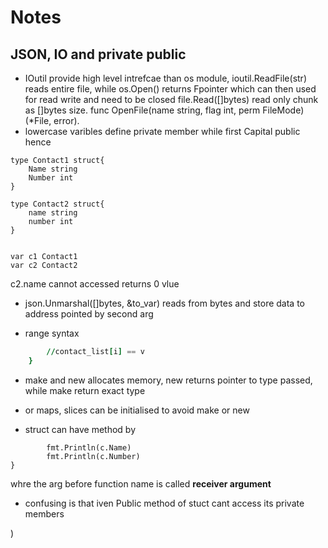 # Notes


## JSON, IO and private public

- IOutil provide high level intrefcae than os module, ioutil.ReadFile(str) reads entire file, while os.Open() returns Fpointer which can then used for read write and need to be closed file.Read([]bytes) read only chunk as []bytes size. func OpenFile(name string, flag int, perm FileMode) (*File, error).
- lowercase varibles define private member while first Capital public hence
```
type Contact1 struct{
	Name string
	Number int
}

type Contact2 struct{
	name string
	number int
}


var c1 Contact1
var c2 Contact2

```

c2.name cannot accessed returns 0 vlue

- json.Unmarshal([]bytes, &to_var) reads from bytes and store data to address pointed by second arg



- range syntax
```for i, v := range(contact_list){
		//contact_list[i] == v
	}
```

- make and new allocates memory, new returns pointer to type passed, while make return exact type
- or maps, slices can be initialised to avoid make or new

- struct can have method by 
```func (c Contact) DisplayPrivate(){
		fmt.Println(c.Name)
		fmt.Println(c.Number)
}
```
whre the arg before function name is called **receiver argument**

- confusing is that iven Public method of stuct cant access its private members



























)


